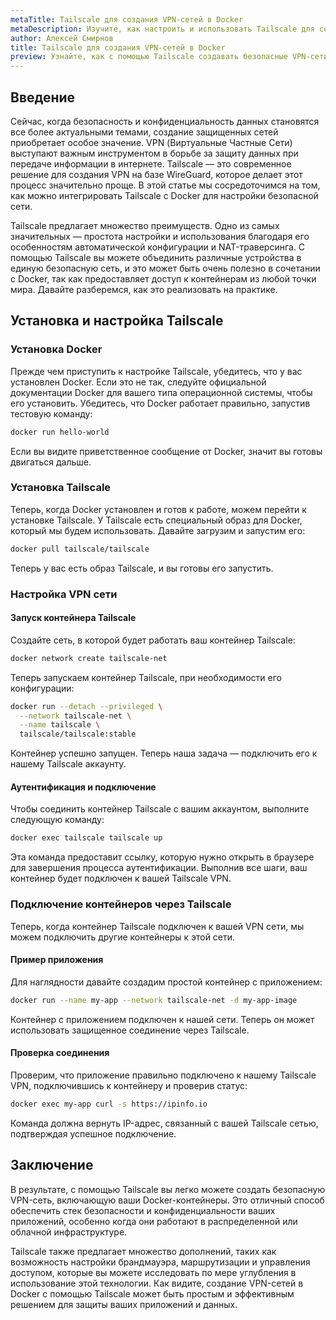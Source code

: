 ```yaml
---
metaTitle: Tailscale для создания VPN-сетей в Docker
metaDescription: Изучите, как настроить и использовать Tailscale для создания защищенных VPN-сетей с Docker - шаг за шагом и с примерами кода
author: Алексей Смирнов
title: Tailscale для создания VPN-сетей в Docker
preview: Узнайте, как с помощью Tailscale создавать безопасные VPN-сети в Docker. Доступные примеры кода и пояснения помогут вам в настройке и использовании
---
```


## Введение

Сейчас, когда безопасность и конфиденциальность данных становятся все более актуальными темами, создание защищенных сетей приобретает особое значение. VPN (Виртуальные Частные Сети) выступают важным инструментом в борьбе за защиту данных при передаче информации в интернете. Tailscale — это современное решение для создания VPN на базе WireGuard, которое делает этот процесс значительно проще. В этой статье мы сосредоточимся на том, как можно интегрировать Tailscale с Docker для настройки безопасной сети.

Tailscale предлагает множество преимуществ. Одно из самых значительных — простота настройки и использования благодаря его особенностям автоматической конфигурации и NAT-траверсинга. С помощью Tailscale вы можете объединить различные устройства в единую безопасную сеть, и это может быть очень полезно в сочетании с Docker, так как предоставляет доступ к контейнерам из любой точки мира. Давайте разберемся, как это реализовать на практике.

## Установка и настройка Tailscale

### Установка Docker

Прежде чем приступить к настройке Tailscale, убедитесь, что у вас установлен Docker. Если это не так, следуйте официальной документации Docker для вашего типа операционной системы, чтобы его установить. Убедитесь, что Docker работает правильно, запустив тестовую команду:

```bash
docker run hello-world
```

Если вы видите приветственное сообщение от Docker, значит вы готовы двигаться дальше.

### Установка Tailscale

Теперь, когда Docker установлен и готов к работе, можем перейти к установке Tailscale. У Tailscale есть специальный образ для Docker, который мы будем использовать. Давайте загрузим и запустим его:

```bash
docker pull tailscale/tailscale
```

Теперь у вас есть образ Tailscale, и вы готовы его запустить.

### Настройка VPN сети

#### Запуск контейнера Tailscale

Создайте сеть, в которой будет работать ваш контейнер Tailscale:

```bash
docker network create tailscale-net
```

Теперь запускаем контейнер Tailscale, при необходимости его конфигурации:

```bash
docker run --detach --privileged \
  --network tailscale-net \
  --name tailscale \
  tailscale/tailscale:stable
```

Контейнер успешно запущен. Теперь наша задача — подключить его к нашему Tailscale аккаунту.

#### Аутентификация и подключение

Чтобы соединить контейнер Tailscale с вашим аккаунтом, выполните следующую команду:

```bash
docker exec tailscale tailscale up
```

Эта команда предоставит ссылку, которую нужно открыть в браузере для завершения процесса аутентификации. Выполнив все шаги, ваш контейнер будет подключен к вашей Tailscale VPN.

### Подключение контейнеров через Tailscale

Теперь, когда контейнер Tailscale подключен к вашей VPN сети, мы можем подключить другие контейнеры к этой сети.

#### Пример приложения

Для наглядности давайте создадим простой контейнер с приложением:

```bash
docker run --name my-app --network tailscale-net -d my-app-image
```

Контейнер с приложением подключен к нашей сети. Теперь он может использовать защищенное соединение через Tailscale.

#### Проверка соединения

Проверим, что приложение правильно подключено к нашему Tailscale VPN, подключившись к контейнеру и проверив статус:

```bash
docker exec my-app curl -s https://ipinfo.io
```

Команда должна вернуть IP-адрес, связанный с вашей Tailscale сетью, подтверждая успешное подключение.

## Заключение

В результате, с помощью Tailscale вы легко можете создать безопасную VPN-сеть, включающую ваши Docker-контейнеры. Это отличный способ обеспечить стек безопасности и конфиденциальности ваших приложений, особенно когда они работают в распределенной или облачной инфраструктуре. 

Tailscale также предлагает множество дополнений, таких как возможность настройки брандмауэра, маршрутизации и управления доступом, которые вы можете исследовать по мере углубления в использование этой технологии. Как видите, создание VPN-сетей в Docker с помощью Tailscale может быть простым и эффективным решением для защиты ваших приложений и данных.